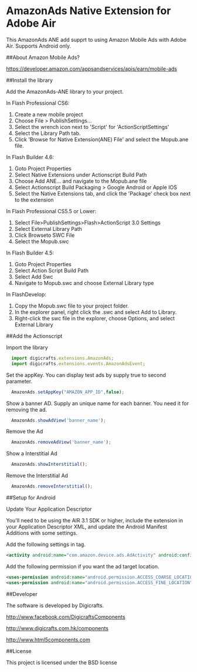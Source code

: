 AmazonAds Native Extension for Adobe Air
=========

This AmazonAds ANE add supprt to using Amazon Mobile Ads with Adobe Air. Supports Android only.

##About Amazon Mobile Ads?

https://developer.amazon.com/appsandservices/apis/earn/mobile-ads

##Install the library

Add the AmazonAds-ANE library to your project.

In Flash Professional CS6:

  1. Create a new mobile project
  2. Choose File > PublishSettings... 
  3. Select the wrench icon next to 'Script' for 'ActionScriptSettings' 
  4. Select the Library Path tab. 
  5. Click 'Browse for Native Extension(ANE) File' and select the Mopub.ane file. 

In Flash Builder 4.6:

  1. Goto Project Properties
  2. Select Native Extensions under Actionscript Build Path
  3. Choose Add ANE... and navigate to the Mopub.ane file 
  4. Select Actionscript Build Packaging > Google Android or Apple IOS
  5. Select the Native Extensions tab, and click the 'Package' check box next to the extension

In Flash Professional CS5.5 or Lower:

  1. Select File>PublishSettings>Flash>ActionScript 3.0 Settings 
  2. Select External Library Path
  3. Click Browseto SWC File
  4. Select the Mopub.swc

In Flash Builder 4.5:

  1. Goto Project Properties
  2. Select Action Script Build Path
  3. Select Add Swc
  4. Navigate to Mopub.swc and choose External Library type

In FlashDevelop:

  1. Copy the Mopub.swc file to your project folder.
  2. In the explorer panel, right click the .swc and select Add to Library.
  3. Right-click the swc file in the explorer, choose Options, and select External Library

##Add the Actionscript

Import the library

```javascript
  import digicrafts.extensions.AmazonAds;
  import digicrafts.extensions.events.AmazonAdsEvent;
```

Set the appKey. You can display test ads by supply true to second parameter.

```javascript
  AmazonAds.setAppKey("AMAZON_APP_ID",false);
```

Show a banner AD. Supply an unique name for each banner. You need it for removing the ad. 

```javascript
  AmazonAds.showAdView('banner_name');
```

Remove the Ad

```javascript
  AmazonAds.removeAdView('banner_name');
```

Show a Interstitial Ad

```javascript
  AmazonAds.showInterstitial();
```

Remove the Interstitial Ad

```javascript
  AmazonAds.removeInterstitial();
```

##Setup for Android

Update Your Application Descriptor

You'll need to be using the AIR 3.1 SDK or higher, include the extension in your Application Descriptor XML, and update the Android Manifest Additions with some settings.

Add the following settings in <application> tag.

```xml
<activity android:name="com.amazon.device.ads.AdActivity" android:configChanges="keyboardHidden|orientation|screenSize"/>
```

Add the following permission if you want the ad target location.

```xml
<uses-permission android:name="android.permission.ACCESS_COARSE_LOCATION" />
<uses-permission android:name="android.permission.ACCESS_FINE_LOCATION" />
```

##Developer

The software is developed by Digicrafts.

http://www.facebook.com/DigicraftsComponents

http://www.digicrafts.com.hk/components

http://www.html5components.com

##License

This project is licensed under the BSD license
